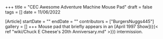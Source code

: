 +++
title = "CEC Awesome Adventure Machine Mouse Pad"
draft = false
tags = []
date = 11/06/2022

[Article]
startDate = ""
endDate = ""
contributors = ["BurgersNuggs445"]
gallery = []
+++
Mouse pad that briefly appears in an [April 1997 Show]({{< ref "wiki/Chuck E Cheese's 20th Anniversary.md" >}}) intermission.